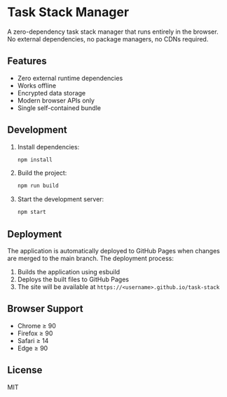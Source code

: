 # Task Stack Manager

A zero-dependency task stack manager that runs entirely in the browser. No external dependencies, no package managers, no CDNs required.

## Features

- Zero external runtime dependencies
- Works offline
- Encrypted data storage
- Modern browser APIs only
- Single self-contained bundle

## Development

1. Install dependencies:
   ```bash
   npm install
   ```

2. Build the project:
   ```bash
   npm run build
   ```

3. Start the development server:
   ```bash
   npm start
   ```

## Deployment

The application is automatically deployed to GitHub Pages when changes are merged to the main branch. The deployment process:

1. Builds the application using esbuild
2. Deploys the built files to GitHub Pages
3. The site will be available at `https://<username>.github.io/task-stack`

## Browser Support

- Chrome ≥ 90
- Firefox ≥ 90
- Safari ≥ 14
- Edge ≥ 90

## License

MIT
